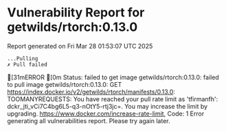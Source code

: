 # Vulnerability Report for getwilds/rtorch:0.13.0

Report generated on Fri Mar 28 01:53:07 UTC 2025

    ...Pulling
    ✗ Pull failed
[31mERROR  [0m Status: failed to get image getwilds/rtorch:0.13.0: failed to pull image getwilds/rtorch:0.13.0: GET https://index.docker.io/v2/getwilds/rtorch/manifests/0.13.0: TOOMANYREQUESTS: You have reached your pull rate limit as 'tfirmanfh': dckr_jti_vCi7C4bg6L5-q3-nOtY5-rtj3jc=. You may increase the limit by upgrading. https://www.docker.com/increase-rate-limit, Code: 1 
Error generating all vulnerabilities report. Please try again later.
